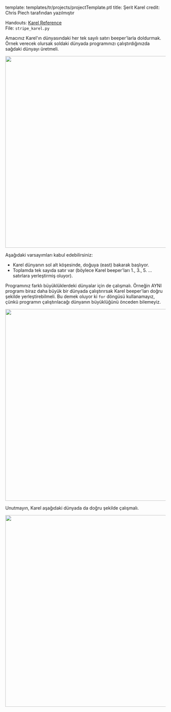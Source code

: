 template: templates/tr/projects/projectTemplate.ptl
title: Şerit Karel
credit: Chris Piech tarafından yazılmıştır

Handouts: [Karel Reference]({{pathToRoot}}en/handouts/karel.html)<br/>
File: `stripe_karel.py`

Amacınız Karel'ın dünyasındaki her tek sayılı satırı beeper'larla doldurmak.
Örnek verecek olursak soldaki dünyada programınızı çalıştırdığınızda sağdaki dünyayı üretmeli.

<center>
	<img style="width:600px"  src="{{pathToRoot}}img/projects/stripeKarel/world1.png">	
</center>

Aşağıdaki varsayımları kabul edebilirsiniz:

* Karel dünyanın sol alt köşesinde, doğuya (east) bakarak başlıyor.
* Toplamda tek sayıda satır var (böylece Karel beeper'ları 1., 3., 5. ... satırlara yerleştirmiş oluyor).

Programınız farklı büyüklüklerdeki dünyalar için de çalışmalı. Örneğin AYNI programı biraz daha büyük bir dünyada çalıştırırsak Karel beeper'ları doğru şekilde yerleştirebilmeli. Bu demek oluyor ki `for` döngüsü kullanamayız, çünkü programın çalıştırılacağı dünyanın büyüklüğünü önceden bilemeyiz.


<center>
	<img style="width:600px"  src="{{pathToRoot}}img/projects/stripeKarel/world2.png">	
</center>

Unutmayın, Karel aşağıdaki dünyada da doğru şekilde çalışmalı.

<center>
	<img style="width:600px"  src="{{pathToRoot}}img/projects/stripeKarel/world3.png">	
</center>



